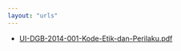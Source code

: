 ```yaml
---
layout: "urls"
---
```

* [UI-DGB-2014-001-Kode-Etik-dan-Perilaku.pdf](UI-DGB-2014-001-Kode-Etik-dan-Perilaku.pdf)
